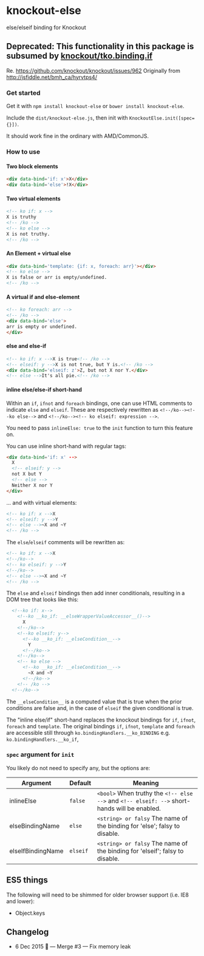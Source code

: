 knockout-else
=============

else/elseif binding for Knockout

## Deprecated: This functionality in this package is subsumed by [knockout/tko.binding.if](/knockout/tko.binding.if)


Re. https://github.com/knockout/knockout/issues/962
Originally from http://jsfiddle.net/bmh_ca/hyrvtps4/


### Get started
Get it with `npm install knockout-else` or `bower install knockout-else`.

Include the `dist/knockout-else.js`, then init with `KnockoutElse.init([spec={}])`.

It should work fine in the ordinary with AMD/CommonJS.

### How to use

#### Two block elements

```html
<div data-bind='if: x'>X</div>
<div data-bind='else'>!X</div>
```

#### Two virtual elements
```html
<!-- ko if: x -->
X is truthy
<!-- /ko -->
<!-- ko else -->
X is not truthy.
<!-- /ko -->
```

#### An Element + virtual else
```html
<div data-bind='template: {if: x, foreach: arr}'></div>
<!-- ko else -->
X is false or arr is empty/undefined.
<!-- /ko -->
```


#### A virtual if and else-element
```html
<!-- ko foreach: arr -->
<!-- /ko -->
<div data-bind='else'>
arr is empty or undefined.
</div>
```

#### else and else-if
```html
<!-- ko if: x -->X is true<!-- /ko -->
<!-- elseif: y -->X is not true, but Y is.<!-- /ko -->
<div data-bind='elseif: z'>Z, but not X nor Y.</div>
<!-- else -->It's all pie.<!-- /ko -->
```


#### inline else/else-if short-hand

Within an `if`, `ifnot` and `foreach` bindings, one can use HTML comments to indicate `else` and `elseif`. These are respectively rewritten as `<!--/ko--><!--ko else-->` and `<!--/ko--><!-- ko elseif: expression -->`.

You need to pass `inlineElse: true` to the `init` function to turn this feature on.

You can use inline short-hand with regular tags:
```html
<div data-bind='if: x' -->
  X
  <!-- elseif: y -->
  not X but Y
  <!-- else -->
  Neither X nor Y
</div>
```

... and with virtual elements:
```html
<!-- ko if: x -->X
<!-- elseif: y -->Y
<!-- else -->~X and ~Y
<!-- /ko -->
```

The `else`/`elseif` comments will be rewritten as:

```html
<!-- ko if: x -->X
<!--/ko-->
<!-- ko elseif: y -->Y
<!--/ko-->
<!-- else -->~X and ~Y
<!-- /ko -->
```

The `else` and `elseif` bindings then add inner conditionals, resulting in a DOM tree that looks like this:

```html
  <!--ko if: x-->
    <!--ko __ko_if: __elseWrapperValueAccessor__()-->
      X
    <!--/ko-->
    <!--ko elseif: y-->
      <!--ko __ko_if: __elseCondition__-->
        Y
      <!--/ko-->
    <!--/ko-->
    <!-- ko else -->
      <!--ko __ko_if: __elseCondition__-->
        ~X and ~Y
      <!--/ko-->
    <!-- /ko -->
  <!--/ko-->
```

The `__elseCondition__` is a computed value that is true when the prior conditions are false and, in the case of `elseif` the given conditional is true.

The "inline else/if" short-hand replaces the knockout 
bindings for `if`, `ifnot`, `foreach` and `template`.
The original bindings `if`, `ifnot`, `template` and `foreach` are
accessible still through `ko.bindingHandlers.__ko_BINDING` e.g. `ko.bindingHandlers.__ko_if`,



### `spec` argument for `init`

You likely do not need to specify any, but the options are:

| Argument | Default | Meaning
|---       | ---     | ---
| inlineElse | `false`  | `<bool>` When truthy the `<!-- else -->` and `<!-- elseif: -->` short-hands will be enabled.
| elseBindingName | `else` | `<string> or falsy` The name of the binding for 'else'; falsy to disable.
| elseIfBindingName  | `elseif` | `<string> or falsy` The name of the binding for 'elseif'; falsy to disable.


ES5 things
---
The following will need to be shimmed for older browser support (i.e. IE8 and lower):

- Object.keys


Changelog
---

- 6 Dec 2015 🌵  — Merge #3 — Fix memory leak
